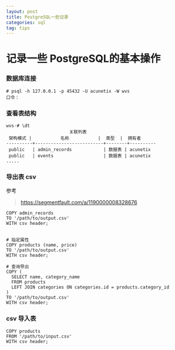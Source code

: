 ```yaml
---
layout: post
title: PostgreSQL一些记录
categories: sql
tag: tips
---
```


# 记录一些 PostgreSQL的基本操作

### 数据库连接

```
# psql -h 127.0.0.1 -p 45432 -U acunetix -W wvs
口令：

```

### 查看表结构

```
wvs-# \dt
                        关联列表
 架构模式 |           名称           |  类型  |  拥有者  
----------+--------------------------+--------+----------
 public   | admin_records            | 数据表 | acunetix
 public   | events                   | 数据表 | acunetix
.....
```

### 导出表 csv

参考 
> https://segmentfault.com/a/1190000008328676

```
COPY admin_records
TO '/path/to/output.csv'
WITH csv header;


# 指定属性
COPY products (name, price)
TO '/path/to/output.csv'
WITH csv header;

# 查询导出
COPY (
  SELECT name, category_name
  FROM products
  LEFT JOIN categories ON categories.id = products.category_id
)
TO '/path/to/output.csv'
WITH csv header;
```

### csv 导入表

```
COPY products
FROM '/path/to/input.csv'
WITH csv header;
```
